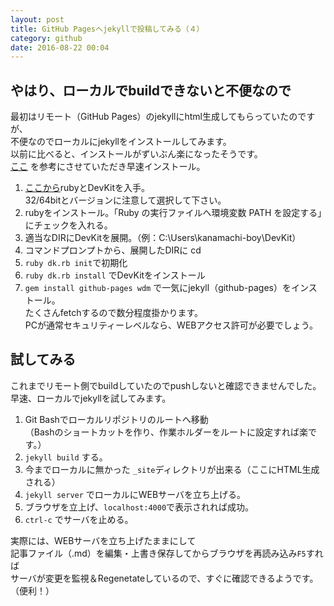 ```yaml
---
layout: post
title: GitHub Pagesへjekyllで投稿してみる（４）
category: github
date: 2016-08-22 00:04
---
```

## やはり、ローカルでbuildできないと不便なので
最初はリモート（GitHub Pages）のjekyllにhtml生成してもらっていたのですが、  
不便なのでローカルにjekyllをインストールしてみます。  
以前に比べると、インストールがずいぶん楽になったそうです。  
[ここ](https://www.kaoriya.net/blog/2016/02/07/)
を参考にさせていただき早速インストール。  

1. [ここから](http://rubyinstaller.org/downloads/)rubyとDevKitを入手。  
32/64bitとバージョンに注意して選択して下さい。
1. rubyをインストール。「Ruby の実行ファイルへ環境変数 PATH を設定する」にチェックを入れる。
1. 適当なDIRにDevKitを展開。（例：C:\Users\kanamachi-boy\DevKit）
1. コマンドプロンプトから、展開したDIRに cd
1. `ruby dk.rb init`で初期化
1. `ruby dk.rb install` でDevKitをインストール
1. `gem install github-pages wdm` で一気にjekyll（github-pages）をインストール。  
たくさんfetchするので数分程度掛かります。  
PCが通常セキュリティーレベルなら、WEBアクセス許可が必要でしょう。

## 試してみる
これまでリモート側でbuildしていたのでpushしないと確認できませんでした。  
早速、ローカルでjekyllを試してみます。

1. Git Bashでローカルリポジトリのルートへ移動  
（Bashのショートカットを作り、作業ホルダーをルートに設定すれば楽です。）
1. `jekyll build` する。
1. 今までローカルに無かった `_site`ディレクトリが出来る（ここにHTML生成される）
1. `jekyll server` でローカルにWEBサーバを立ち上げる。
1. ブラウザを立上げ、`localhost:4000`で表示されれば成功。
1. `ctrl-c` でサーバを止める。

実際には、WEBサーバを立ち上げたままにして  
記事ファイル（.md）を編集・上書き保存してからブラウザを再読み込み`F5`すれば  
サーバが変更を監視＆Regenetateしているので、すぐに確認できるようです。（便利！）
